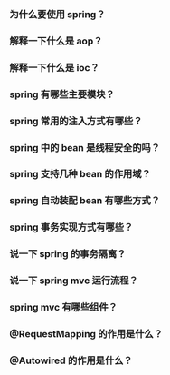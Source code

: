 ### 为什么要使用 spring？

### 解释一下什么是 aop？

### 解释一下什么是 ioc？

### spring 有哪些主要模块？

### spring 常用的注入方式有哪些？

### spring 中的 bean 是线程安全的吗？

### spring 支持几种 bean 的作用域？

### spring 自动装配 bean 有哪些方式？

### spring 事务实现方式有哪些？

### 说一下 spring 的事务隔离？

### 说一下 spring mvc 运行流程？

### spring mvc 有哪些组件？

### @RequestMapping 的作用是什么？

### @Autowired 的作用是什么？